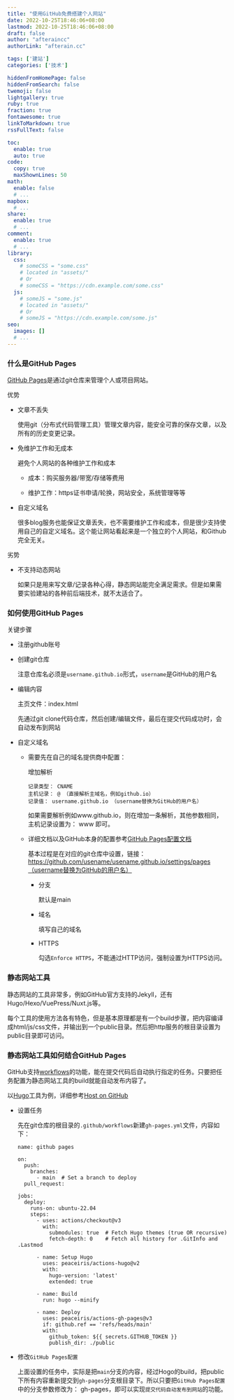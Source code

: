 ```yaml
---
title: "使用GitHub免费搭建个人网站"
date: 2022-10-25T18:46:06+08:00
lastmod: 2022-10-25T18:46:06+08:00
draft: false
author: "afteraincc"
authorLink: "afterain.cc"

tags: ['建站']
categories: ['技术']

hiddenFromHomePage: false
hiddenFromSearch: false
twemoji: false
lightgallery: true
ruby: true
fraction: true
fontawesome: true
linkToMarkdown: true
rssFullText: false

toc:
  enable: true
  auto: true
code:
  copy: true
  maxShownLines: 50
math:
  enable: false
  # ...
mapbox:
  # ...
share:
  enable: true
  # ...
comment:
  enable: true
  # ...
library:
  css:
    # someCSS = "some.css"
    # located in "assets/"
    # Or
    # someCSS = "https://cdn.example.com/some.css"
  js:
    # someJS = "some.js"
    # located in "assets/"
    # Or
    # someJS = "https://cdn.example.com/some.js"
seo:
  images: []
  # ...
---
```



### 什么是GitHub Pages

[GitHub Pages](https://pages.github.com/)是通过git仓库来管理个人或项目网站。

优势

<!--more-->

- 文章不丢失

    使用git（分布式代码管理工具）管理文章内容，能安全可靠的保存文章，以及所有的历史变更记录。

- 免维护工作和无成本

    避免个人网站的各种维护工作和成本

    - 成本：购买服务器/带宽/存储等费用

    - 维护工作：https证书申请/轮换，网站安全，系统管理等等

- 自定义域名

    很多blog服务也能保证文章丢失，也不需要维护工作和成本，但是很少支持使用自己的自定义域名。这个能让网站看起来是一个独立的个人网站，和Github完全无关。

劣势

- 不支持动态网站

    如果只是用来写文章/记录各种心得，静态网站能完全满足需求。但是如果需要实验建站的各种前后端技术，就不太适合了。

### 如何使用GitHub Pages

关键步骤

- 注册github账号

- 创建git仓库

    注意仓库名必须是`username.github.io`形式，`username`是GitHub的用户名
    
- 编辑内容

    主页文件：index.html
    
    先通过git clone代码仓库，然后创建/编辑文件，最后在提交代码成功时，会自动发布到网站
    
- 自定义域名

    - 需要先在自己的域名提供商中配置：
    
        增加解析

        ```
        记录类型： CNAME
        主机记录： @ （直接解析主域名，例如github.io）
        记录值： username.github.io （username替换为GitHub的用户名）
        ```

        如果需要解析例如www.github.io，则在增加一条解析，其他参数相同，主机记录设置为： www 即可。

    - 详细文档以及GitHub本身的配置参考[GitHub Pages配置文档](https://docs.github.com/en/pages/configuring-a-custom-domain-for-your-github-pages-site/about-custom-domains-and-github-pages)

        基本过程是在对应的git仓库中设置，链接：https://github.com/usename/usename.github.io/settings/pages（username替换为GitHub的用户名）
        
        - 分支

            默认是main

        - 域名

            填写自己的域名

        - HTTPS

            勾选`Enforce HTTPS`，不能通过HTTP访问，强制设置为HTTPS访问。

### 静态网站工具

静态网站的工具非常多，例如GitHub官方支持的Jekyll，还有Hugo/Hexo/VuePress/Nuxt.js等。

每个工具的使用方法各有特色，但是基本原理都是有一个build步骤，把内容编译成html/js/css文件，并输出到一个public目录。然后把http服务的根目录设置为public目录即可访问。

### 静态网站工具如何结合GitHub Pages

GitHub支持[workflows](https://docs.github.com/en/actions/using-workflows/about-workflows)的功能，能在提交代码后自动执行指定的任务。只要把任务配置为静态网站工具的build就能自动发布内容了。

以[Hugo](https://gohugo.io)工具为例，详细参考[Host on GitHub](https://gohugo.io/hosting-and-deployment/hosting-on-github/)

- 设置任务

    先在git仓库的根目录的`.github/workflows`新建`gh-pages.yml`文件，内容如下：

    ```
    name: github pages

    on:
      push:
        branches:
          - main  # Set a branch to deploy
      pull_request:

    jobs:
      deploy:
        runs-on: ubuntu-22.04
        steps:
          - uses: actions/checkout@v3
            with:
              submodules: true  # Fetch Hugo themes (true OR recursive)
              fetch-depth: 0    # Fetch all history for .GitInfo and .Lastmod

          - name: Setup Hugo
            uses: peaceiris/actions-hugo@v2
            with:
              hugo-version: 'latest'
              extended: true

          - name: Build
            run: hugo --minify

          - name: Deploy
            uses: peaceiris/actions-gh-pages@v3
            if: github.ref == 'refs/heads/main'
            with:
              github_token: ${{ secrets.GITHUB_TOKEN }}
              publish_dir: ./public
    ```

- 修改`GitHub Pages配置`

    上面设置的任务中，实际是把`main`分支的内容，经过Hogo的build，把public下所有内容重新提交到`gh-pages`分支根目录下。所以只要把`GitHub Pages配置`中的分支参数修改为： gh-pages，即可以实现`提交代码自动发布到网站`的功能。
